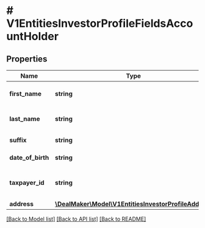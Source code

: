 # # V1EntitiesInvestorProfileFieldsAccountHolder

## Properties

Name | Type | Description | Notes
------------ | ------------- | ------------- | -------------
**first_name** | **string** | Investor profile first name | [optional]
**last_name** | **string** | Investor profile last name | [optional]
**suffix** | **string** | Investor profile suffix | [optional]
**date_of_birth** | **string** | The date of birth | [optional]
**taxpayer_id** | **string** | The taxpayer identification number | [optional]
**address** | [**\DealMaker\Model\V1EntitiesInvestorProfileAddress**](V1EntitiesInvestorProfileAddress.md) |  | [optional]

[[Back to Model list]](../../README.md#models) [[Back to API list]](../../README.md#endpoints) [[Back to README]](../../README.md)
